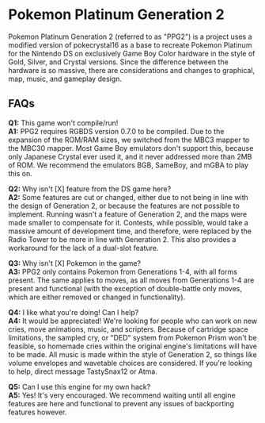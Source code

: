 # Pokemon Platinum Generation 2

Pokemon Platinum Generation 2 (referred to as "PPG2") is a project uses a modified version of pokecrystal16 
as a base to recreate Pokemon Platinum for the Nintendo DS on exclusively Game Boy Color 
hardware in the style of Gold, Silver, and Crystal versions. Since the difference between the hardware is so massive, there 
are considerations and changes to graphical, map, music, and gameplay design. 

## FAQs

**Q1:** This game won't compile/run!  
**A1:** PPG2 requires RGBDS version 0.7.0 to be compiled. Due to the expansion of the ROM/RAM sizes, we switched from the MBC3 mapper
to the MBC30 mapper. Most Game Boy emulators don't support this, because only Japanese Crystal ever used it, and it never addressed 
more than 2MB of ROM. We recommend the emulators BGB, SameBoy, and mGBA to play this on.

**Q2:** Why isn't [X] feature from the DS game here?  
**A2:** Some features are cut or changed, either due to not being in line with the design of Generation 2, or because
the features are not possible to implement. Running wasn't a feature of Generation 2, and the maps were made smaller to
compensate for it. Contests, while possible, would take a massive amount of development time, and therefore, were replaced by
the Radio Tower to be more in line with Generation 2. This also provides a workaround for the lack of a dual-slot feature.

**Q3:** Why isn't [X] Pokemon in the game?  
**A3:** PPG2 only contains Pokemon from Generations 1-4, with all forms present. The same applies to moves, as all moves from Generations 1-4 are present and functional (with the exception of 
double-battle only moves, which are either removed or changed in functionality).

**Q4:** I like what you're doing! Can I help?  
**A4:** It would be appreciated! We're looking for people who can work on new cries, move animations, music, and scripters. Because 
of cartridge space limitations, the sampled cry, or "DED" system from Pokemon Prism won't be feasible, so homemade cries within the 
original engine's limitations will have to be made. All music is made within the style of Generation 2, so things like volume
envelopes and wavetable choices are considered. If you're looking to help, direct message TastySnax12 or Atma. 

**Q5:** Can I use this engine for my own hack?  
**A5:** Yes! It's very encouraged. We recommend waiting until all engine features are here and functional to prevent any issues of
backporting features however. 
